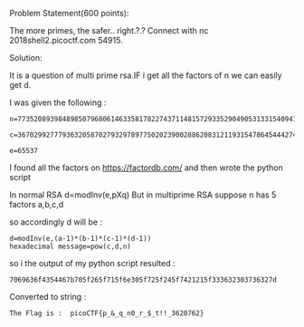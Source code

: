 Problem Statement(600 points):

The more primes, the safer.. right.?.? Connect with nc 2018shell2.picoctf.com 54915.

Solution:

It is a question of multi prime rsa.IF i get all the factors of n we can easily get d.

I was given the following :

	
	n=7735208939848985079680614633581782274371148157293352904905313315409418467322726702848189532721490121708517697848255948254656192793679424796954743649810878292688507385952920229483776389922650388739975072587660866986603080986980359219525111589659191172937047869008331982383695605801970189336227832715706317

	c=3670299277793632058702793297897750202390028862083121193154786454442747778012608037319074059849513143614838290370386310449245926313963594388615873818138122198638842317775671383243272790384729363089911073734180421303462368643415811401399803824480651005886180614400113872470469554939994288906399951020543977

	e=65537

I found all the factors on https://factordb.com/ and then wrote the python script 

In normal RSA d=modInv(e,pXq)
But in multiprime RSA suppose n has 5 factors a,b,c,d

so accordingly d will be :
	
	d=modInv(e,(a-1)*(b-1)*(c-1)*(d-1))
	hexadecimal message=pow(c,d,n)

so i the output of my python script resulted :

	7069636f4354467b705f265f715f6e305f725f245f7421215f333632303736327d

Converted to string : 

	The Flag is :  picoCTF{p_&_q_n0_r_$_t!!_3620762}